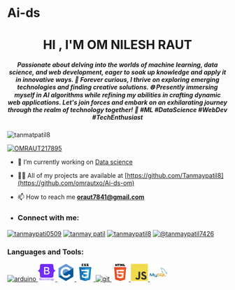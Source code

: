 # Ai-ds
<h1 align="center">HI , I'M OM NILESH RAUT


<h5 align="center">Passionate about delving into the worlds of machine learning, data science, and web development, eager to soak up knowledge and apply it in innovative ways. 🌟 Forever curious, I thrive on exploring emerging technologies and finding creative solutions. 🌐 Presently immersing myself in AI algorithms while refining my abilities in crafting dynamic web applications. Let's join forces and embark on an exhilarating journey through the realm of technology together! 🚀 #ML #DataScience #WebDev #TechEnthusiast</h5>

<p align="left"> <img src="https://komarev.com/ghpvc/?username=tanmatpatil8&label=Profile%20views&color=0e75b6&style=flat" alt="tanmatpatil8" /> </p>
<p align="left"> <a href="https://twitter.com/OMRAUT217895" target="blank"><img src="https://img.shields.io/twitter/follow/omraut2007?logo=twitter&style=for-the-badge" alt="OMRAUT217895" /></a> </p>



- 🔭 I’m currently working on [Data science](https://github.com/omrautxo/Ai-ds-om)
- 👨‍💻 All of my projects are available at [https://github.com/Tanmaypatil8](https://github.com/omrautxo/Ai-ds-om)

- 📫 How to reach me **oraut7841@gmail.com**

- <h3 align="left">Connect with me:</h3>
<p align="left">
<a href="https://twitter.com/tanmaypati0509" target="blank"><img align="center" src="https://raw.githubusercontent.com/rahuldkjain/github-profile-readme-generator/master/src/images/icons/Social/twitter.svg" alt="tanmaypati0509" height="30" width="40" /></a>
<a href="https://linkedin.com/in/tanmay patil" target="blank"><img align="center" src="https://raw.githubusercontent.com/rahuldkjain/github-profile-readme-generator/master/src/images/icons/Social/linked-in-alt.svg" alt="tanmay patil" height="30" width="40" /></a>
<a href="https://kaggle.com/tanmaypatil8" target="blank"><img align="center" src="https://raw.githubusercontent.com/rahuldkjain/github-profile-readme-generator/master/src/images/icons/Social/kaggle.svg" alt="tanmaypatil8" height="30" width="40" /></a>
<a href="https://www.hackerrank.com/@tanmaypatil7426" target="blank"><img align="center" src="https://raw.githubusercontent.com/rahuldkjain/github-profile-readme-generator/master/src/images/icons/Social/hackerrank.svg" alt="@tanmaypatil7426" height="30" width="40" /></a>
</p>

<h3 align="left">Languages and Tools:</h3>
<p align="left"> <a href="https://www.arduino.cc/" target="_blank" rel="noreferrer"> <img src="https://cdn.worldvectorlogo.com/logos/arduino-1.svg" alt="arduino" width="40" height="40"/> </a> <a href="https://getbootstrap.com" target="_blank" rel="noreferrer"> <img src="https://raw.githubusercontent.com/devicons/devicon/master/icons/bootstrap/bootstrap-plain-wordmark.svg" alt="bootstrap" width="40" height="40"/> </a> <a href="https://www.cprogramming.com/" target="_blank" rel="noreferrer"> <img src="https://raw.githubusercontent.com/devicons/devicon/master/icons/c/c-original.svg" alt="c" width="40" height="40"/> </a> <a href="https://www.w3schools.com/css/" target="_blank" rel="noreferrer"> <img src="https://raw.githubusercontent.com/devicons/devicon/master/icons/css3/css3-original-wordmark.svg" alt="css3" width="40" height="40"/> </a> <a href="https://git-scm.com/" target="_blank" rel="noreferrer"> <img src="https://www.vectorlogo.zone/logos/git-scm/git-scm-icon.svg" alt="git" width="40" height="40"/> </a> <a href="https://www.w3.org/html/" target="_blank" rel="noreferrer"> <img src="https://raw.githubusercontent.com/devicons/devicon/master/icons/html5/html5-original-wordmark.svg" alt="html5" width="40" height="40"/> </a> <a href="https://developer.mozilla.org/en-US/docs/Web/JavaScript" target="_blank" rel="noreferrer"> <img src="https://raw.githubusercontent.com/devicons/devicon/master/icons/javascript/javascript-original.svg" alt="javascript" width="40" height="40"/> </a> <a href="https://www.mysql.com/" target="_blank" rel="noreferrer"> <img src="https://raw.githubusercontent.com/devicons/devicon/master/icons/mysql/mysql-original-wordmark.svg" alt="mysql" width="40" height="40"/> </a> <a href="https://nodejs.org" target="_blank" rel="noreferrer"> 
